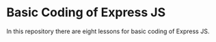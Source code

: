 # Basic Coding of Express JS
In this repository there are eight lessons for basic coding of Express JS.
